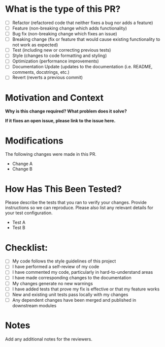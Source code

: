# What is the type of this PR?

- [ ] Refactor (refactored code that neither fixes a bug nor adds a feature)
- [ ] Feature (non-breaking change which adds functionality)
- [ ] Bug fix (non-breaking change which fixes an issue)
- [ ] Breaking change (fix or feature that would cause existing functionality to not work as expected)
- [ ] Test (including new or correcting previous tests)
- [ ] Style (changes to code formatting and styling)
- [ ] Optimization (performance improvements)
- [ ] Documentation Update (updates to the documentation (i.e. README, comments, docstrings, etc.)
- [ ] Revert (reverts a previous commit)

# Motivation and Context

**Why is this change required? What problem does it solve?**

**If it fixes an open issue, please link to the issue here.**

# Modifications

The following changes were made in this PR.

- Change A
- Change B

# How Has This Been Tested?

Please describe the tests that you ran to verify your changes. Provide instructions so we can reproduce. Please also list any relevant details for your test configuration.

- Test A
- Test B

# Checklist:

- [ ] My code follows the style guidelines of this project
- [ ] I have performed a self-review of my code
- [ ] I have commented my code, particularly in hard-to-understand areas
- [ ] I have made corresponding changes to the documentation
- [ ] My changes generate no new warnings
- [ ] I have added tests that prove my fix is effective or that my feature works
- [ ] New and existing unit tests pass locally with my changes
- [ ] Any dependent changes have been merged and published in downstream modules

# Notes

Add any additional notes for the reviewers.
